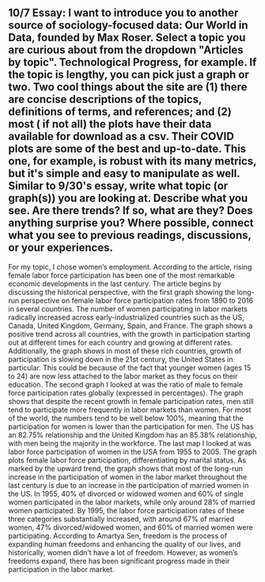 ## 10/7 Essay: I want to introduce you to another source of sociology-focused data: Our World in Data, founded by Max Roser. Select a topic you are curious about from the dropdown "Articles by topic". Technological Progress, for example. If the topic is lengthy, you can pick just a graph or two. Two cool things about the site are (1) there are concise descriptions of the topics, definitions of terms, and references; and (2) most ( if not all) the plots have their data available for download as a csv. Their COVID plots are some of the best and up-to-date. This one, for example, is robust with its many metrics, but it's simple and easy to manipulate as well. Similar to 9/30's essay, write what topic (or graph(s)) you are looking at. Describe what you see. Are there trends? If so, what are they? Does anything surprise you? Where possible, connect what you see to previous readings, discussions, or your experiences. 

For my topic, I chose women’s employment. According to the article, rising female labor force participation has been one of the most remarkable economic developments in the last century. The article begins by discussing the historical perspective, with the first graph showing the long-run perspective on female labor force participation rates from 1890 to 2016 in several countries. The number of women participating in labor markets radically increased across early-industrialized countries such as the US, Canada, United Kingdom, Germany, Spain, and France. The graph shows a positive trend across all countries, with the growth in participation starting out at different times for each country and growing at different rates. Additionally, the graph shows in most of these rich countries, growth of participation is slowing down in the 21st century, the United States in particular. This could be because of the fact that younger women (ages 15 to 24)  are now less attached to the labor market as they focus on their education. The second graph I looked at was the ratio of male to female force participation rates globally (expressed in percentages). The graph shows that despite the recent growth in female participation rates, men still tend to participate more frequently in labor markets than women. For most of the world, the numbers tend to be well below 100%, meaning that the participation for women is lower than the participation for men. The US has an 82.75% relationship and the United Kingdom has an 85.38% relationship, with men being the majority in the workforce. The last map I looked at was labor force participation of women in the USA from 1955 to 2005. The graph plots female labor force participation, differentiating by marital status. As marked by the upward trend, the graph shows that most of the long-run increase in the participation of women in the labor market throughout the last century is due to an increase in the participation of married women in the US. In 1955, 40% of divorced or widowed women and 60% of single women participated in the labor markets, while only around 28% of married women participated. By 1995, the labor force participation rates of these three categories substantially increased, with around 67% of married women, 47% divorced/widowed women, and 60% of married women were participating. According to Amartya Sen, freedom is the process of expanding human freedoms and enhancing the quality of our lives, and historically, women didn’t have a lot of freedom. However, as women’s freedoms expand, there has been significant progress made in their participation in the labor market.
